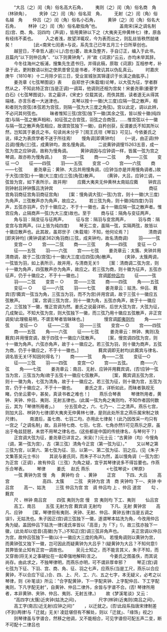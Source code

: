 <!-- { "loadSidebar": true } -->
　　“大吕（之）闰（角）俗名高大石角，
　　夷则（之）闰（角）俗名商　角（林钟角），
　　夹钟（之）闰（角）俗名双　角，
　　无射（之）闰（角）俗名越　角
　　仲吕（之）闰（角）俗名小石角，
　　黄钟（之）闰（角）俗名大石角，
　　林钟（之）闰（角）俗名歇指角”也。
　　 
　　盖南宋(采之调名制后)宫、商、角、羽四均（声调），皆用黄钟以下之（大夷夹无仲黄林七）律，原各有经纬不紊也。
　　入之者浅，故望洋辄叹，今为表而出之，则乱丝皆秩然就绪矣！
　　 
　　[此<南宋七闰表>与说，系先生己已年五月三十日所草创也。
　　越翌日，不幸哲人遽(ㄐㄩ\忽也)萎，故未及整齐，手自订正，编入于此书。且篇内“以下则仲吕角”、“以下则黄钟角”，并“故《词源》”云云，亦均未举其辞。
　　今冬往海州之板浦，搜集先生遗书归，并得此稿，原取《词源》互相参考，补录于此，更附数语以别之使夙昔曾见是书者，不致讥其以伪乱真云。
　　时嘉庆庚午（1810年）十二月除夕前三日，受业宣城张其锦谨识于长溪之曲肱亭。]
　　姜尧章《七弦琴图说》表
　　自郑世子(朱载堉)论琴，以大弦为征，学者群然从之，不知此特正宫(当是正调)一调耳，他调则还相为宫矣！宋姜尧章(姜夔字白石)《七弦琴图说》，言之最详，《宋史》仅载其说，而佚其图，读者遂无从得其端绪，亦言乐者一大迷津也。
　　夫琴以按十一徽(大三度)应隔一弦之散声，相和者则为宫弦(本弦若为宫弦，则隔一弦为大三度之角弦)。宫以此定，调以此辨，不必问其何弦也。
　　昧者惟知三弦(宫弦)独下一徽(其余之弦，皆以按十徽(纯四度)与隔一弦之散声相和，如征弦之合宫弦，羽弦之合商弦，……惟宫弦以十一徽与隔一弦之散声角弦相应，故谓宫弦独下一徽)，自矜创获，反谓姜氏不知其所以然，岂知其于姜氏之书，句读尚未分乎？[观王氏坦《琴旨》可见]。今依姜氏之说，绎之为表庶学者不迷于所往焉!
　　慢角调[即黄钟均]
　　(一说，由正调(仲吕调)慢角(三)弦，成黄钟均，故名慢角调。
　　二说黄钟调慢15263五音，成一弦为宫之应钟调，故称为慢角调。
　　黄钟调因与应钟调一样，皆属一弦为宫之琴调，故亦称为慢角调。)
　　宫——一弦
　　商——二弦
　　角——三弦
　　变征 —○
　　征——四弦
　　羽——五弦
　　变宫 ─○
　　宫——六弦
　　商——七弦
　　 姜尧章云：黄钟、大吕并用慢角调，(应钟当亦是并用慢角调者。)故于大弦(宫弦)十一徽(大三度)应三弦(角弦)散声。
　　(黄钟，大吕，应钟三调，一弦皆为宫，如下表所示，故并用!
　　应蕤大夷夹无仲黄林太南姑应蕤
　　钟宾吕则钟射吕钟钟簇吕洗钟宾
　　--------------------------------------
　　商征宫角羽商征宫角羽商征宫角)
　　[案：慢角调大弦(一弦)为宫，则十一徽(大三度) 为角声，三弦散声亦为角声，故应之。
　　若三弦为角，则十徽(纯四度)为羽声，五弦亦羽声，仍于十徽应之，不于十一徽也，盖十一徽应隔一弦之散声者。惟宫应角，止隔商声一弦(为大三度)故也。至于
　　商与征：隔角与变征两声，
　　角与羽：隔变征与征两声，
　　征与宫：隔羽与变宫两声，
　　羽与商：隔变宫与宫两声。(以上皆为纯四度)
　　琴无二变，虽隔一弦，实隔两弦，故皆以十徽应散声也。此其故，虽郑世子（朱载堉）不知，他何论焉？]
　　 
　　清商调[即夹钟均] (黄钟调紧362(角羽商)三弦，成夹钟均，故名清商调)
　　羽——一弦
　　变宫— ○
　　宫——二弦
　　商——三弦
　　角——四弦
　　变征 — ○
　　征——五弦
　　羽——六弦
　　宫——七弦
　　姜尧章云：太簇、夹钟并用清商调，故于二弦(宫弦)十一徽(大三度)应四弦(角)散声。
　　(夹钟，太簇两调，一弦皆为羽，如上表所示，故并用，与清商无关!)
　　[案：清商调二弦为宫，则十一徽为角声，四弦散声亦为角声，故应之。若三弦为商，则十徽为征声，五弦亦征声，仍于十徽应之，不于十一徽也。]
　　 
　　宫调[即仲吕均](三弦为宫者，为(正)宫调)
　　征——一弦
　　羽——二弦
　　变宫－ ○
　　宫——三弦
　　商——四弦
　　角——五弦
　　变征— ○
　　征——六弦
　　羽——七弦
　　姜尧章云：姑洗、仲吕、蕤宾(否!蕤宾一弦当为角，三弦当为羽，而不为宫)并用宫调，故于三弦十一徽应五弦散声。
　　[案，宫调三弦为宫，则十一徽为角，五弦亦角声，故于十一徽应之，三弦独下一徽，惟正宫调为然。姜氏之说最详析。后世大弦为宫，大弦为征，几成聚讼。不知大弦为宫，则大弦独下一徽，而三弦乃用十徽应五弦散声，非正宫调矣!此理极易明，不谓言琴者皆昧昧也。]
　　 
　　慢宫调[即夷则均](黄钟均慢一弦(宫弦)为林钟均，故称慢宫调，蕤宾及夷则均之定音，与林钟均同，故亦称为慢宫调。)
　　角——一弦
　　变征— ○
　　征——二弦
　　羽——三弦
　　变宫— ○
　　宫——四弦
　　商——五弦
　　角——六弦
　　征——七弦
　　    姜尧章云：林钟、夷则(及蕤宾)并用慢宫调，故于四弦十一徽应六弦散声。
　　[案，慢宫调四弦为宫，则十一徽为角声。六弦亦角声，故于＋一徽应之。若三弦为羽，则十徽为商声，五弦为商，仍于十徽应之，不于十一徽也。]
　　 
　　蕤宾调即无射均(此蕤宾与律名、调名皆无关!不知因何得名？)
　　商——一弦
　　角——二弦
　　变征—○
　　征——三弦
　　羽——四弦
　　变宫—○
　　宫——五弦。
　　商——六弦
　　角——七弦
　　姜尧章云：南吕、无射、应钟并用蕤宾调，(否!应钟一弦当为宫，三弦当为角)故于五弦十一徽应七弦散声。
　　[案，蕤宾调五弦为宫，则十一徽为角，七弦为清角，故于十一徽应之。若三弦为征，则十徽为宫，五弦为宫，仍于十徽应之，不于十一徽也。
　　姜氏之言，详析如此，而昧者孰视无睹，仍坐云雾中，甚矣，真读书者之难也！]
　　燕乐合琴表
　　琴律所用者，黄钟、夹钟、仲吕、夷则、无射五律也。(此属一弦为角之夷则均，不知作者因何数云，其为「琴律所用者」。)
　　分五弦命之，六、七乃一、二之清声。燕乐七宫，则加大吕、林钟为七律(即大夷夹无仲黄林七律，是则此处所言之燕乐属宋制之铁尺律)。
　　南渡后，虽七商、七羽二均，亦用此七律矣！(此乃因改采一均只有一宫之「之调名制」故。且非特七商、七羽，七宫、七角亦然!)可见燕乐之原，虽出于龟兹琵琶，未尝不用琴之律名也。(这些都是中国的传统律名，与琴何干？)
　　正宫调大弦为征，姜尧章已详言之。宋吴(？)元士云：“古黄钟（均）今慢角（调，第一弦为宫），古（第三弦）清角今正宫（第一弦为征）。”
　　又以琴之第三弦为宫，以第六、第七弦为征、羽，以第一、第二弦为征、羽之应。(见《朱子文集答吴元士书》)
　　其说与姜氏同，而朱子不以为然，盖以慢角调（一弦为宫）为正宫（正调），故有仲吕（三弦）为角之疑，宜乎其琴律说多不得旨要也。作燕乐合琴表。
　　琴律   　　     姜氏   　赵氏              燕乐
　　  　    <七弦琴说>《琴原》
　　                                                  
　　一弦  黄钟为宫  慢　角 　黄钟均   合　、黄钟 　　正宫
　　下四、大吕 　　高宫
　　                    　　　　　高四、太簇
　　二弦　夹钟为宫  清　商  夹钟均    下一、夹钟     中吕宫
　　高一、姑洗
　　三弦  仲吕为宫  宫　调  仲吕均    上  、仲吕     道宫
　　勾  、蕤宾         
　　尺  、林钟     南吕宫
　　四弦  夷则为宫  慢　宫  夷则均    下工、夷则 　　仙吕宫
　　高工、南吕
　　五弦  无射为宫  蕤宾调  无射均　　下凡、无射     黄钟宫
　　高凡、应钟
　　[案，琴律但有夷则、夹钟、无射、仲吕、黄钟五律(当是五调之误!)，无姑洗也。朱子因正(宫)调三弦独下一徽，遂谓琴本姑洗为角，今改用仲吕角为疑。盖因仲吕下姑洗一律(凌氏率皆以「高音」为「下」!)，故三弦亦独下一徽，(此处却以低音(高徽)为下。)不知正(宫)调三弦非角声也。
　　夫正宫调以仲吕为宫，故仲吕弦独下一徽(以十一徽应大三度的角声)。 若慢角调则以黄钟为宫，而黄钟弦又独下一徽，岂可因此而疑黄钟为大吕乎？(疑黄钟为大吕？不知何意!)其弊皆坐止知有正宫一调故也。
　　吴元士知之，而不能言其义，朱子不知，而又穿凿(将无关之事硬扯在一起牵强地解释)言之。
　　今姜氏之图虽佚，而其说尚存。由此求之，不独琴律明，而燕乐亦明，可不谓非厚幸邪？
　　琴正(宫)调七弦为下征、下羽、宫、商、角、征、羽之七声，应燕乐(当是工尺，燕乐以合应黄钟，不以合应下征，)合、四、上、尺、工、六、五之七字，本无疑义，必考之以琴律，则《补笔谈》所云：”合字配黄钟，下一字配夹钟、上字配仲吕、下工字配夷则，下凡字配无射”，自黄钟、仲吕二律外，余皆与字谱不合。(否! 琴律所用者，本非黄钟、夹钟、仲吕、夷则、无射五律。)
　　故《梦溪笔谈》又云：
　　“高四字(太簇)近夹钟(姑洗之间)，
　　
　　尺字(林钟)近夷则(南吕之间)，
　　高工字(南吕)近无射(应钟之间)”
　　，以迁就之。(否!此段系指唐宋律制差(不到)两律!与「迁就」无关! 凌廷堪但有不解处，则以「迁就」、「缘饰」视之)
　　则琴律虽与字谱合，然移之他调，又不能相合，可见字谱但可配五声二变，断不可配十二律吕也

